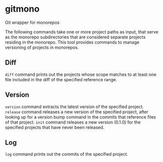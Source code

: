 # gitmono
Git wrapper for monorepos

The following commands take one or more project paths as input, that serve as the monorepo subdirectories that are considered separate projects residing in the monorepo.
This tool provides commands to manage versioning of projects in monorepos.

## Diff
`diff` command prints out the projects whose scope matches to at least one file included in the diff of the specified reference range.

## Version
`version` command extracts the latest version of the specified project.
`release` command releases a new version of the specified project, after looking up for a version bump command in the commits that reference files of that project.
`init` command releases a new version (0.1.0) for the specified projects that have never been released.
## Log
`log` command prints out the commits of the specified project.
